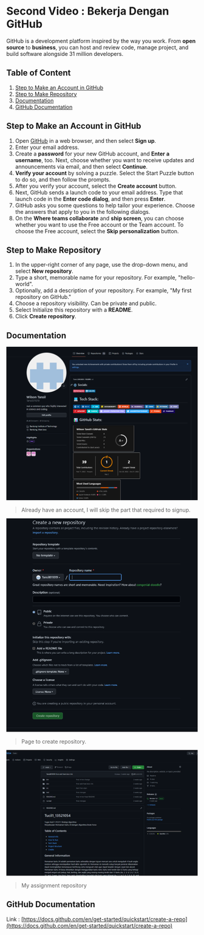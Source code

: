 # Second Video : Bekerja Dengan GitHub
GitHub is a development platform inspired by the way you work. From <strong>open source</strong> to <strong>business</strong>, you can host and review code, manage project, and build software alongside 31 million developers.

## Table of Content
1. [Step to Make an Account in GitHub](#step-to-make-an-account-in-github)
2. [Step to Make Repository](#step-to-make-repository)
3. [Documentation](#documentation)
4. [GitHub Documentation](#github-documentation)

## Step to Make an Account in GitHub
1. Open [GitHub](https://github.com) in a web browser, and then select <strong>Sign up</strong>.
2. Enter your email address.
3. Create a <strong>password</strong> for your new GitHub account, and <strong>Enter a username</strong>, too. Next, choose whether you want to receive updates and announcements via email, and then select <strong>Continue</strong>.
4. <strong>Verify your account</strong> by solving a puzzle. Select the Start Puzzle button to do so, and then follow the prompts.
5. After you verify your account, select the <strong>Create account</strong> button.
6. Next, GitHub sends a launch code to your email address. Type that launch code in the <strong>Enter code dialog</strong>, and then press <strong>Enter</strong>.
7. GitHub asks you some questions to help tailor your experience. Choose the answers that apply to you in the following dialogs.
8. On the <strong>Where teams collaborate</strong> and <strong>ship screen</strong>, you can choose whether you want to use the Free account or the Team account. To choose the Free account, select the <strong>Skip personalization</strong> button.

## Step to Make Repository
1. In the upper-right corner of any page, use the  drop-down menu, and select <strong>New repository</strong>.
2. Type a short, memorable name for your repository. For example, "hello-world".
3. Optionally, add a description of your repository. For example, "My first repository on GitHub."
4. Choose a repository visibility. Can be private and public.
5. Select Initialize this repository with a <strong>README</strong>.
6. Click <strong>Create repository</strong>.

## Documentation
<img src= "../assets/my_GitHub.png">

> Already have an account, I will skip the part that required to signup.

![Repository](../assets/Repository.png)

> Page to create repository.

![Repo View](../assets/Repo_View.png)

> My assignment repository

## GitHub Documentation
Link : [https://docs.github.com/en/get-started/quickstart/create-a-repo](https://docs.github.com/en/get-started/quickstart/create-a-repo)